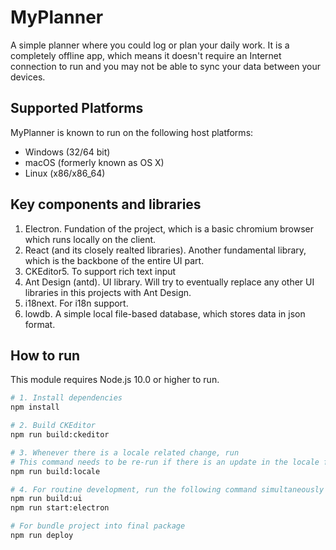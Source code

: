 # MyPlanner

A simple planner where you could log or plan your daily work. It is a completely offline app, which means it doesn't require an Internet connection to run and you may not be able to sync your data between your devices.

## Supported Platforms

MyPlanner is known to run on the following host platforms:

- Windows (32/64 bit)
- macOS (formerly known as OS X)
- Linux (x86/x86_64)

## Key components and libraries

1. Electron. Fundation of the project, which is a basic chromium browser which runs locally on the client.
2. React (and its closely realted libraries). Another fundamental library, which is the backbone of the entire UI part.
3. CKEditor5. To support rich text input
4. Ant Design (antd). UI library. Will try to eventually replace any other UI libraries in this projects with Ant Design.
5. i18next. For i18n support.
6. lowdb. A simple local file-based database, which stores data in json format.

## How to run

This module requires Node.js 10.0 or higher to run.

```bash
# 1. Install dependencies
npm install

# 2. Build CKEditor
npm run build:ckeditor

# 3. Whenever there is a locale related change, run
# This command needs to be re-run if there is an update in the locale files
npm run build:locale

# 4. For routine development, run the following command simultaneously
npm run build:ui
npm run start:electron

# For bundle project into final package
npm run deploy
```
